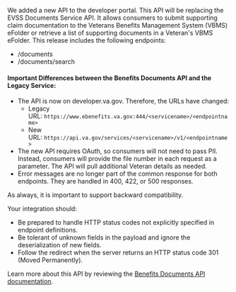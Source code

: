 We added a new API to the developer portal. This API will be replacing the EVSS Documents Service API. It allows consumers to submit supporting claim documentation to the Veterans Benefits Management System (VBMS) eFolder or retrieve a list of supporting documents in a Veteran's VBMS eFolder. This release includes the following endpoints: 

-   /documents
-   /documents/search

#### Important Differences between the Benefits Documents API and the Legacy Service:

- The API is now on developer.va.gov. Therefore, the URLs have changed:
  *  Legacy URL: `https://www.ebenefits.va.gov:444/<servicename>/<endpointname>`
  *  New URL: `https://api.va.gov/services/<servicename>/v1/<endpointname>`
- The new API requires OAuth, so consumers will not need to pass PII. Instead, consumers will provide the file number in each request as a parameter. The API will pull additional Veteran details as needed.
- Error messages are no longer part of the common response for both endpoints. They are handled in 400, 422, or 500 responses.

As always, it is important to support backward compatibility.

Your integration should:

-   Be prepared to handle HTTP status codes not explicitly specified in endpoint definitions.
-   Be tolerant of unknown fields in the payload and ignore the deserialization of new fields.
-   Follow the redirect when the server returns an HTTP status code 301 (Moved Permanently).

Learn more about this API by reviewing the [Benefits Documents API documentation](https://developer.va.gov/explore/benefits/docs/benefits-documents?version=current). 
